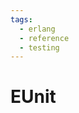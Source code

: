 ```yaml
---
tags:
  - erlang
  - reference
  - testing
---
```


# EUnit

<!--
TODO: Finish this reference
TODO: Add tutorial and link to it
TODO: Add any recipes and link to them
-->
